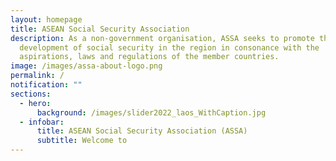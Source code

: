 ```yaml
---
layout: homepage
title: ASEAN Social Security Association
description: As a non-government organisation, ASSA seeks to promote the
  development of social security in the region in consonance with the
  aspirations, laws and regulations of the member countries.
image: /images/assa-about-logo.png
permalink: /
notification: ""
sections:
  - hero:
      background: /images/slider2022_laos_WithCaption.jpg
  - infobar:
      title: ASEAN Social Security Association (ASSA)
      subtitle: Welcome to
---
```

